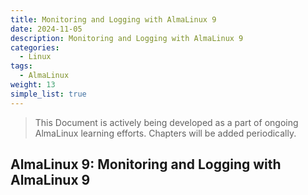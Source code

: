 ```yaml
---
title: Monitoring and Logging with AlmaLinux 9
date: 2024-11-05
description: Monitoring and Logging with AlmaLinux 9
categories:
  - Linux
tags:
  - AlmaLinux
weight: 13
simple_list: true
---
```


> This Document is actively being developed as a part of ongoing AlmaLinux learning efforts. Chapters will be added periodically.

## AlmaLinux 9: Monitoring and Logging with AlmaLinux 9